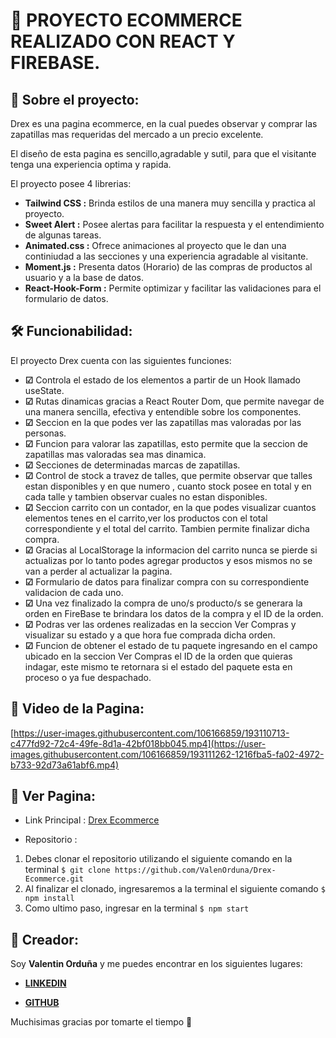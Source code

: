 # :rocket: PROYECTO ECOMMERCE REALIZADO CON REACT Y FIREBASE.
## :speech_balloon: Sobre el proyecto:
Drex es una pagina ecommerce, en la cual puedes observar y comprar las zapatillas mas requeridas del mercado a un precio excelente.

El diseño de esta pagina es sencillo,agradable y sutil, para que el visitante tenga una experiencia optima y rapida.

El proyecto posee 4 librerias:

- **Tailwind CSS :** Brinda estilos de una manera muy sencilla y practica al proyecto.
- **Sweet Alert :** Posee alertas para facilitar la respuesta y el entendimiento de algunas tareas.
- **Animated.css :** Ofrece animaciones al proyecto que le dan una continiudad a las secciones y una experiencia agradable al visitante.
- **Moment.js :** Presenta datos (Horario) de las compras de productos al usuario y a la base de datos.
- **React-Hook-Form :** Permite optimizar y facilitar las validaciones para el formulario de datos.

## :hammer_and_wrench: Funcionabilidad:
El proyecto Drex cuenta con las siguientes funciones:

- **☑**  Controla el estado de los elementos a partir de un Hook llamado useState.
- **☑** Rutas dinamicas gracias a React Router Dom, que permite navegar de una manera sencilla, efectiva y entendible sobre los componentes.
- **☑** Seccion en la que podes ver las zapatillas mas valoradas por las personas.
- **☑** Funcion para valorar las zapatillas, esto permite que la seccion de zapatillas mas valoradas sea mas dinamica.
- **☑** Secciones de determinadas marcas de zapatillas.
- **☑** Control de stock a travez de talles, que permite observar que talles estan disponibles y en que numero , cuanto stock posee en total y en cada talle y tambien observar cuales no estan disponibles.
- **☑** Seccion carrito con un contador, en la que podes visualizar cuantos elementos tenes en el carrito,ver los productos con el total correspondiente y el total del carrito. Tambien permite finalizar dicha compra.
- **☑** Gracias al LocalStorage la informacion del carrito nunca se pierde si actualizas por lo tanto podes agregar productos y esos mismos no se van a perder al actualizar la pagina.
- **☑** Formulario de datos para finalizar compra con su correspondiente validacion de cada uno.
- **☑** Una vez finalizado la compra de uno/s producto/s se generara la orden en FireBase  te brindara los datos de la compra y el ID de la orden.
- **☑** Podras ver las ordenes realizadas en la seccion Ver Compras y visualizar su estado y a que hora fue comprada dicha orden.
- **☑** Funcion de obtener el estado de tu paquete ingresando en el campo ubicado en la seccion Ver Compras el ID de la orden que quieras indagar, este mismo te retornara si el estado del paquete esta en proceso o ya fue despachado.

## :movie_camera: Video de la Pagina:
[https://user-images.githubusercontent.com/106166859/193110713-c477fd92-72c4-49fe-8d1a-42bf018bb045.mp4](https://user-images.githubusercontent.com/106166859/193111262-1216fba5-fa02-4972-b733-92d73a61abf6.mp4)

## :mag_right: Ver Pagina:

- Link Principal : [Drex Ecommerce](https://drex-ecommerce.vercel.app/ "Drex Ecommerce")

- Repositorio : 
1. Debes clonar el repositorio utilizando el siguiente comando en la terminal `$ git clone https://github.com/ValenOrduna/Drex-Ecommerce.git`
1. Al finalizar el clonado, ingresaremos a la terminal el siguiente comando `$ npm install`
1. Como ultimo paso, ingresar en la terminal `$ npm start`

## :adult: Creador:
Soy **Valentin Orduña** y me puedes encontrar en los siguientes lugares:
- **[LINKEDIN](https://www.linkedin.com/in/valentinorduna/ "LINKEDIN")**

- **[GITHUB](https://github.com/ValenOrduna "GITHUB")**

Muchisimas gracias por tomarte el tiempo :clap:



